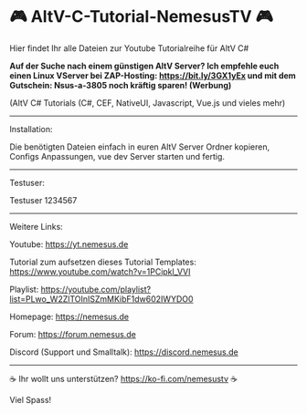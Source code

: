 # 🎮 AltV-C-Tutorial-NemesusTV 🎮
Hier findet Ihr alle Dateien zur Youtube Tutorialreihe für AltV C#

**Auf der Suche nach einem günstigen AltV Server? Ich empfehle euch einen Linux VServer bei ZAP-Hosting: https://bit.ly/3GX1yEx und mit dem Gutschein: Nsus-a-3805 noch kräftig sparen! (Werbung)**

(AltV C# Tutorials (C#, CEF, NativeUI, Javascript, Vue.js und vieles mehr)

---

Installation:

Die benötigten Dateien einfach in euren AltV Server Ordner kopieren, Configs Anpassungen, vue dev Server starten und fertig.

---

Testuser:

Testuser
1234567

---

Weitere Links:

Youtube: https://yt.nemesus.de

Tutorial zum aufsetzen dieses Tutorial Templates: https://www.youtube.com/watch?v=1PCipkl_VVI

Playlist: https://youtube.com/playlist?list=PLwo_W2ZlTOInISZmMKibF1dw602IWYDO0

Homepage: https://nemesus.de

Forum: https://forum.nemesus.de

Discord (Support und Smalltalk): https://discord.nemesus.de

---

☕ Ihr wollt uns unterstützen? https://ko-fi.com/nemesustv ☕

Viel Spass!
